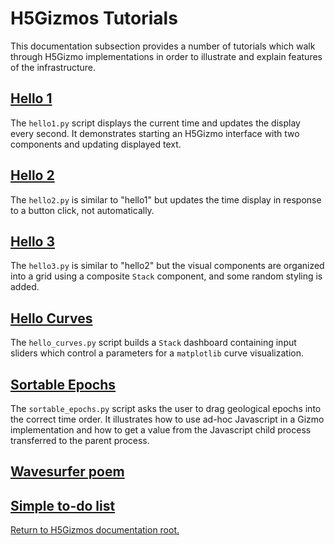 

# H5Gizmos Tutorials

This documentation subsection provides a number of tutorials
which walk through H5Gizmo implementations in order to illustrate
and explain features of the infrastructure.

<h2>
<a href="hello1.md">
Hello 1
</a>
</h2>

The `hello1.py` script displays the current time and updates the display every second.
It demonstrates starting an H5Gizmo interface with two components and updating displayed text.


<h2>
<a href="hello2.md">
Hello 2
</a>
</h2>

The `hello2.py` is similar to "hello1" but updates the time display in response to a button click,
not automatically.


<h2>
<a href="hello3.md">
Hello 3
</a>
</h2>

The `hello3.py` is similar to "hello2" but the visual components are organized into
a grid using a composite `Stack` component, and some random styling is added.


<h2>
<a href="hello_curves.md">
Hello Curves
</a>
</h2>

The `hello_curves.py` script builds a `Stack` dashboard containing
input sliders which control a parameters for a `matplotlib` curve visualization.

<h2>
<a href="sortable_epochs.md">
Sortable Epochs
</a>
</h2>

The `sortable_epochs.py` script asks the user to drag geological epochs into the correct
time order.  It illustrates how to use ad-hoc Javascript in a Gizmo implementation and
how to get a value from the Javascript child process transferred to the parent process.

<h2>
<a href="wavesurfer_poem.md">
Wavesurfer poem
</a>
</h2>

<h2>
<a href="simple_todo.md">
Simple to-do list
</a>
</h2>


<a href="../README.md">
Return to H5Gizmos documentation root.
</a>